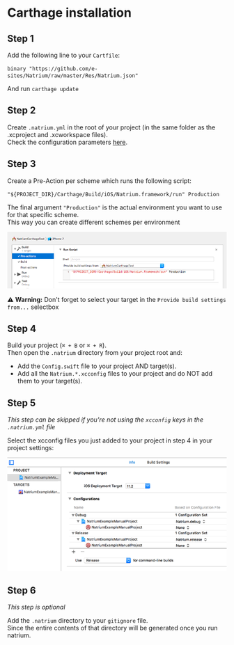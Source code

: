
# Carthage installation

## Step 1
Add the following line to your `Cartfile`:

```
binary "https://github.com/e-sites/Natrium/raw/master/Res/Natrium.json"
```

And run `carthage update`

## Step 2

Create `.natrium.yml` in the root of your project (in the same folder as the .xcproject and .xcworkspace files).    
Check the configuration parameters [here](CONFIGURATION.md).


## Step 3

Create a Pre-Action per scheme which runs the following script:

```shell
"${PROJECT_DIR}/Carthage/Build/iOS/Natrium.framework/run" Production
```

The final argument `"Production"` is the actual environment you want to use for that specific scheme.<br>
This way you can create different schemes per environment

![Schemes](Assets/xcode_scheme_carthage.png)

⚠️ **Warning:** Don't forget to select your target in the `Provide build settings from...` selectbox

## Step 4
Build your project (`⌘ + B` or `⌘ + R`).    
Then open the `.natrium` directory from your project root and:

- Add the `Config.swift` file to your project AND target(s).
- Add all the `Natrium.*.xcconfig` files to your project and do NOT add them to your target(s).

## Step 5
*This step can be skipped if you're not using the `xcconfig` keys in the `.natrium.yml` file*

Select the xcconfig files you just added to your project in step 4 in your project settings:

![Project settings](Assets/project_settings_manual.png?002)

## Step 6
_This step is optional_

Add the `.natrium` directory to your `gitignore` file.     
Since the entire contents of that directory will be generated once you run natrium.